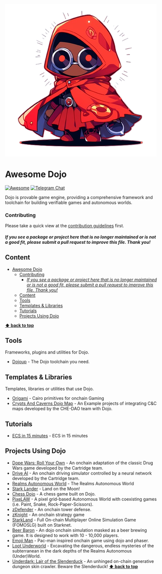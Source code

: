 ![Awesome](./awesome-ninja.png)

# Awesome Dojo

[![Awesome](https://cdn.rawgit.com/sindresorhus/awesome/d7305f38d29fed78fa85652e3a63e154dd8e8829/media/badge.svg)](https://github.com/sindresorhus/awesome)
[![Telegram Chat](https://img.shields.io/endpoint?color=neon&logo=telegram&label=chat&style=flat-square&url=https%3A%2F%2Ftg.sumanjay.workers.dev%2Fdojoengine)](https://t.me/dojoengine)

[//]: # "[![Track Awesome List](https://www.trackawesomelist.com/badge.svg)](https://www.trackawesomelist.com/avelino/awesome-go/)"

Dojo is provable game engine, providing a comprehensive framework and toolchain for building verifiable games and autonomous worlds.

### Contributing

Please take a quick view at the [contribution guidelines](https://github.com/dojoengine/awesome-dojo/blob/main/CONTRIBUTING.md) first.

[//]: # "Thanks to all [contributors](https://github.com/dojoengine/awesome-dojo/graphs/contributors); you rock!"

#### _If you see a package or project here that is no longer maintained or is not a good fit, please submit a pull request to improve this file. Thank you!_

## Content

- [Awesome Dojo](#awesome-dojo)
  - [Contributing](#contributing)
    - [_If you see a package or project here that is no longer maintained or is not a good fit, please submit a pull request to improve this file. Thank you!_](#if-you-see-a-package-or-project-here-that-is-no-longer-maintained-or-is-not-a-good-fit-please-submit-a-pull-request-to-improve-this-file-thank-you)
  - [Content](#content)
  - [Tools](#tools)
  - [Templates \& Libraries](#templates--libraries)
  - [Tutorials](#tutorials)
  - [Projects Using Dojo](#projects-using-dojo)

**[⬆ back to top](#awesome-dojo)**

## Tools

Frameworks, plugins and utilities for Dojo.

- [Dojoup](https://book.dojoengine.org/toolchain/dojoup.html) - The Dojo toolchain you need.

## Templates & Libraries

Templates, libraries or utilities that use Dojo.

- [Origami](https://github.com/dojoengine/origami) - Cairo primitives for onchain Gaming
- [Crypts And Caverns Dojo Map](https://github.com/CheDAOLabs/cc-dojo-map) - An Example projects of integrating C&C maps developed by the CHE-DAO team with Dojo.

## Tutorials

- [ECS in 15 minutes](https://book.dojoengine.org/cairo/hello-dojo.html) - ECS in 15 minutes

## Projects Using Dojo

- [Dope Wars: Roll Your Own](https://github.com/cartridge-gg/rollyourown) - An onchain adaptation of the classic Drug Wars game developed by the Cartridge team.
- [Drive AI](https://github.com/cartridge-gg/drive-ai) - An onchain driving simulator controlled by a neural network developed by the Cartridge team.
- [Realms Autonomous World](https://github.com/BibliothecaDAO/eternum) - The Realms Autonomous World
- [Stark Lander](https://github.com/dojoengine/stark-lander) - Land on the Moon!
- [Chess Dojo](https://github.com/rkdud007/chess-dojo) - A chess game built on Dojo.
- [PixeLAW](https://github.com/pixelaw/game) - A pixel grid-based Autonomous World with coexisting games (i.e. Paint, Snake, Rock-Paper-Scissors).
- [zDefender](https://github.com/z-korp/zdefender-front) - An onchain tower defense.
- [zKnight](https://github.com/z-korp/zknight) - An onchain strategy game
- [StarkLand](https://github.com/Starklandxyz) - Full On-chain Multiplayer Online Simulation Game (FOMOSLG) built on Starknet.
- [Beer Baron](https://github.com/cartridge-gg/beer-baron) - An dojo onchain simulation masked as a beer brewing game. It is designed to work with 10 - 10,000 players.
- [Emoji Man](https://github.com/dojoengine/emoji-man) - Pac-man inspired onchain game using dojo and phaser.
- [Loot Underworld](https://github.com/funDAOmental/lootunderworld) - Excavating the dangerous, endless mysteries of the subterranean in the dark depths of the Realms Autonomous (Under)World.
- [Underdark: Lair of the Slenderduck](https://github.com/funDAOmental/underdark) - An unhinged on-chain generative dungeon skin crawler. Beware the Slenderduck!
  **[⬆ back to top](#awesome-dojo)**
